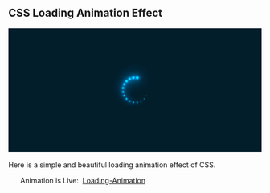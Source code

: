 <h2>CSS Loading Animation Effect</h2>
<img src="/Loaders/Part-00/assets/image02.png" alt="Loader Animation Image">
<p>Here is a simple and beautiful loading animation effect of CSS.</p> 
<ul>Animation is Live:&nbsp;&nbsp;<a href="https://css-projects-03-part-00.vercel.app/">Loading-Animation</a></ul>